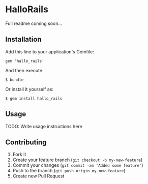 # HalloRails

Full readme coming soon...

## Installation

Add this line to your application's Gemfile:

    gem 'hallo_rails'

And then execute:

    $ bundle

Or install it yourself as:

    $ gem install hallo_rails

## Usage

TODO: Write usage instructions here

## Contributing

1. Fork it
2. Create your feature branch (`git checkout -b my-new-feature`)
3. Commit your changes (`git commit -am 'Added some feature'`)
4. Push to the branch (`git push origin my-new-feature`)
5. Create new Pull Request
